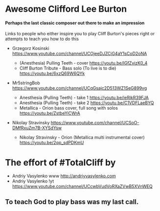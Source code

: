 # Awesome Clifford Lee Burton
#### Perhaps the last classic composer out there to make an impression
Links to people who either inspire you to play Cliff Burton's pieces right or attempts to teach you how to do this

- Grzegorz Kosinski https://www.youtube.com/channel/UCOjeeDJZCiG4aY1sCoD2oNA
  - (Anesthesia) Pulling Teeth - cover https://youtu.be/lGfZvizK0_4
  - Cliff Burton Tribute - Bass solo (To live is to die) https://youtu.be/6xzQ69W6QYk

- Mr5stringBob https://www.youtube.com/channel/UCqGsajc2D513WZ1SeG899vg
  - Anesthesia (Pulling Teeth) - take 1 https://youtu.be/ieRikR39FJA
  - Anesthesia (Pulling Teeth) - take 2 https://youtu.be/C1VDFLaeBYQ
  - Metallica - Orion bass cover, full song with solos https://youtu.be/ZstbeYiCWrA

- Nikolay Stravinsky https://www.youtube.com/channel/UCSoO-DMfRxuZm7B-XYSdYsw
  - Nikolay Stravinsky - Orion (Metallica multi instrumental cover) https://youtu.be/2qp_sdPDKmU

# The effort of #TotalCliff by
- Andriy Vasylenko www http://andriyvasylenko.com
- Andriy Vasylenko !yt https://www.youtube.com/channel/UCcwbVudVoRXaZVwB5XVnWEQ

## To teach God to play bass was my last call.
